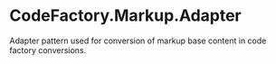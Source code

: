 # CodeFactory.Markup.Adapter
Adapter pattern used for conversion of markup base content in code factory conversions. 

